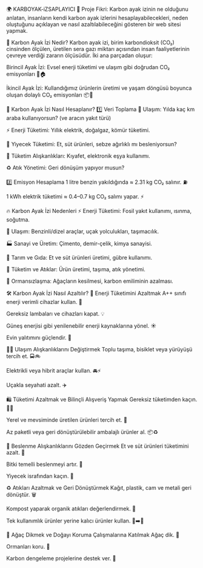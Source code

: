 🌍 KARBOYAK-iZSAPLAYICI
📌 Proje Fikri:
Karbon ayak izinin ne olduğunu anlatan, insanların kendi karbon ayak izlerini hesaplayabilecekleri, neden oluştuğunu açıklayan ve nasıl azaltılabileceğini gösteren bir web sitesi yapmak.

🌱 Karbon Ayak İzi Nedir?
Karbon ayak izi, birim karbondioksit (CO₂) cinsinden ölçülen, üretilen sera gazı miktarı açısından insan faaliyetlerinin çevreye verdiği zararın ölçüsüdür.
İki ana parçadan oluşur:

Birincil Ayak İzi: Evsel enerji tüketimi ve ulaşım gibi doğrudan CO₂ emisyonları 🚗🏠

İkincil Ayak İzi: Kullandığımız ürünlerin üretimi ve yaşam döngüsü boyunca oluşan dolaylı CO₂ emisyonları 📦🛒

🧮 Karbon Ayak İzi Nasıl Hesaplanır?
1️⃣ Veri Toplama
🚗 Ulaşım: Yılda kaç km araba kullanıyorsun? (ve aracın yakıt türü)

⚡ Enerji Tüketimi: Yıllık elektrik, doğalgaz, kömür tüketimi.

🥩 Yiyecek Tüketimi: Et, süt ürünleri, sebze ağırlıklı mı besleniyorsun?

👕 Tüketim Alışkanlıkları: Kıyafet, elektronik eşya kullanımı.

♻️ Atık Yönetimi: Geri dönüşüm yapıyor musun?

2️⃣ Emisyon Hesaplama
1 litre benzin yakıldığında ≈ 2.31 kg CO₂ salınır. ⛽

1 kWh elektrik tüketimi ≈ 0.4–0.7 kg CO₂ salımı yapar. ⚡

🔥 Karbon Ayak İzi Nedenleri
⚡ Enerji Tüketimi: Fosil yakıt kullanımı, ısınma, soğutma.

🚗 Ulaşım: Benzinli/dizel araçlar, uçak yolculukları, taşımacılık.

🏭 Sanayi ve Üretim: Çimento, demir-çelik, kimya sanayisi.

🥩 Tarım ve Gıda: Et ve süt ürünleri üretimi, gübre kullanımı.

🛒 Tüketim ve Atıklar: Ürün üretimi, taşıma, atık yönetimi.

🌲 Ormansızlaşma: Ağaçların kesilmesi, karbon emiliminin azalması.

🛠️ Karbon Ayak İzi Nasıl Azaltılır?
🔋 Enerji Tüketimini Azaltmak
A++ sınıfı enerji verimli cihazlar kullan. 🔌

Gereksiz lambaları ve cihazları kapat. 💡

Güneş enerjisi gibi yenilenebilir enerji kaynaklarına yönel. ☀️

Evin yalıtımını güçlendir. 🏡

🚴‍♂️ Ulaşım Alışkanlıklarını Değiştirmek
Toplu taşıma, bisiklet veya yürüyüşü tercih et. 🚍🚲

Elektrikli veya hibrit araçlar kullan. 🚘⚡

Uçakla seyahati azalt. ✈️

🛍️ Tüketimi Azaltmak ve Bilinçli Alışveriş Yapmak
Gereksiz tüketimden kaçın. 🙅‍♂️

Yerel ve mevsiminde üretilen ürünleri tercih et. 🥕

Az paketli veya geri dönüştürülebilir ambalajlı ürünler al. 📦♻️

🥦 Beslenme Alışkanlıklarını Gözden Geçirmek
Et ve süt ürünleri tüketimini azalt. 🐄

Bitki temelli beslenmeyi artır. 🥬

Yiyecek israfından kaçın. 🥖

♻️ Atıkları Azaltmak ve Geri Dönüştürmek
Kağıt, plastik, cam ve metali geri dönüştür. 🗑️

Kompost yaparak organik atıkları değerlendirmek. 🍂

Tek kullanımlık ürünler yerine kalıcı ürünler kullan. 🥤➡️🚫

🌳 Ağaç Dikmek ve Doğayı Koruma Çalışmalarına Katılmak
Ağaç dik. 🌱

Ormanları koru. 🌲

Karbon dengeleme projelerine destek ver. 🤝







